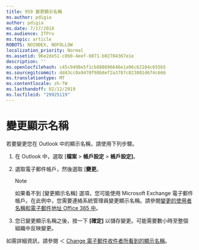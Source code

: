 ```yaml
---
title: 959 變更顯示名稱
ms.author: pdigia
author: pdigia
ms.date: 7/17/2018
ms.audience: ITPro
ms.topic: article
ROBOTS: NOINDEX, NOFOLLOW
localization_priority: Normal
ms.assetid: 96e2de51-c8b0-4eef-b071-b02784367e1e
description: ''
ms.openlocfilehash: c45c9498e5f1cb888696646e1a96c62184c655b5
ms.sourcegitcommit: dd43cc0a9470f98b8ef2a3787c823801d674c666
ms.translationtype: MT
ms.contentlocale: zh-TW
ms.lasthandoff: 02/12/2019
ms.locfileid: "29925119"
---
```

# <a name="change-your-display-name"></a>變更顯示名稱
  
若要變更您在 Outlook 中的顯示名稱，請使用下列步驟。
  
1. 在 Outlook 中，選取 [**檔案** \> **帳戶設定** \> **帳戶設定]**。
    
2. 選取電子郵件帳戶，然後選取 [**變更**。
    
    > [!NOTE]
    > 如果看不到 [變更顯示名稱] 選項，您可能使用 Microsoft Exchange 電子郵件帳戶。在此例中，您需要連絡系統管理員變更顯示名稱。請參閱[變更的使用者名稱和電子郵件地址 Office 365 中](https://support.office.com/article/fb5ac074-e203-4e1f-9843-b9d1a3e03297.aspx)。 
  
3. 您已變更顯示名稱之後，按一下 **[確定]** 以儲存變更。可能需要數小時至整個組織中反映變更。 
    
如需詳細資訊，請參閱 ＜ [Change 電子郵件收件者所看到的顯示名稱](https://support.office.com/article/2b53331a-ba2a-4803-88dc-ac9fe376c8a9.aspx)。
  

